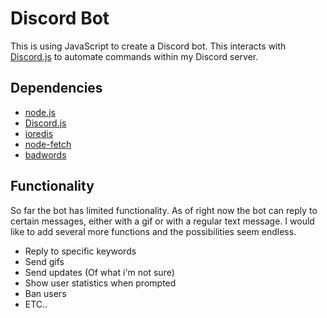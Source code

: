 # Discord Bot
This is using JavaScript to create a Discord bot. This interacts with [Discord.js](https://github.com/discordjs/discord.js) to automate commands within my Discord server.

## Dependencies
* [node.js](https://nodejs.org/en/)
* [Discord.js](https://github.com/discordjs/discord.js)
* [ioredis](https://www.npmjs.com/package/ioredis)
* [node-fetch](https://www.npmjs.com/package/node-fetch)
* [badwords](https://www.npmjs.com/package/badwords)

## Functionality
So far the bot has limited functionality. As of right now the bot can reply to certain messages, either with a gif or with a regular text message. I would like to add several more functions and the possibilities seem endless.
* Reply to specific keywords
* Send gifs
* Send updates (Of what i'm not sure)
* Show user statistics when prompted
* Ban users
* ETC..